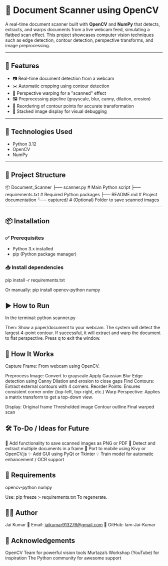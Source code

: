 # 📸 Document Scanner using OpenCV

A real-time document scanner built with **OpenCV** and **NumPy** that detects, extracts, and warps documents from a live webcam feed, simulating a flatbed scan effect.
This project showcases computer vision techniques such as edge detection, contour detection, perspective transforms, and image preprocessing.

---

## 🚀 Features

- 📷 Real-time document detection from a webcam
- ✂️ Automatic cropping using contour detection
- 📐 Perspective warping for a "scanned" effect
- 🖼️ Preprocessing pipeline (grayscale, blur, canny, dilation, erosion)
- 🔄 Reordering of contour points for accurate transformation
- 🧩 Stacked image display for visual debugging

---

## 🧱 Technologies Used

- Python 3.12
- OpenCV
- NumPy

---

## 📁 Project Structure

📦 Document_Scanner
├── scanner.py # Main Python script
├── requirements.txt # Required Python packages
├── README.md # Project documentation
└── captured/ # (Optional) Folder to save scanned images


---

## 📦 Installation

### ✅ Prerequisites

- Python 3.x installed
- pip (Python package manager)

### 📥 Install dependencies

pip install -r requirements.txt

Or manually:
pip install opencv-python numpy

## ▶️ How to Run

In the terminal:
python scanner.py

Then:
Show a paper/document to your webcam.
The system will detect the largest 4-point contour.
If successful, it will extract and warp the document to flat perspective.
Press q to exit the window.

## 🧠 How It Works

Capture Frame: From webcam using OpenCV.

Preprocess Image:
  Convert to grayscale
  Apply Gaussian Blur
  Edge detection using Canny
  Dilation and erosion to close gaps
Find Contours: Extract external contours with 4 corners.
Reorder Points: Ensures consistent corner order (top-left, top-right, etc.)
Warp Perspective: Applies a matrix transform to get a top-down view.

Display:
Original frame
Thresholded image
Contour outline
Final warped scan

## 🛠 To-Do / Ideas for Future

📄 Add functionality to save scanned images as PNG or PDF
🧾 Detect and extract multiple documents in a frame
📱 Port to mobile using Kivy or OpenCV.js
✨ Add GUI using PyQt or Tkinter
💡 Train model for automatic enhancement / OCR support

## 🧾 Requirements
opencv-python
numpy

Use:
pip freeze > requirements.txt
To regenerate.

## 🧑‍💻 Author
Jai Kumar
📧 Email: jaikumar913276@gmail.com
🔗 GitHub: Iam-Jai-Kumar

## 🙌 Acknowledgements
OpenCV Team for powerful vision tools
Murtaza’s Workshop (YouTube) for inspiration
The Python community for awesome support





